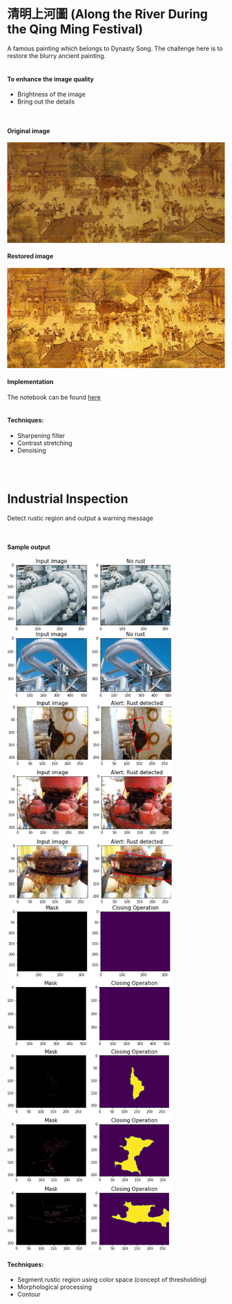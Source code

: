 # 清明上河圖 (Along the River During the Qing Ming Festival)
A famous painting which belongs to Dynasty Song. The challenge here is to restore the blurry ancient painting. <br/><br/>

#### To enhance the image quality
* Brightness of the image
* Bring out the details


<br/>

#### Original image 
<img src="img/ancient_painting.jpg">

<br/>

#### Restored image 
<img src="img/restored_painting.png">

<br/>

#### Implementation
The notebook can be found [here](https://github.com/Sins-Repo/ImageProcessingII/blob/main/QingMing.ipynb) <br/><br/>

#### Techniques:
* Sharpening filter
* Contrast stretching
* Denoising

<br/>
<br/>

# Industrial Inspection
Detect rustic region and output a warning message

<br/>

#### Sample output
<img src="img/rust_detection.png" height=800>
<img src="img/rust_mask.png" height=800>


<br/>

#### Techniques:
* Segment rustic region using color space (concept of thresholding)
* Morphological processing
* Contour
